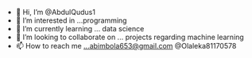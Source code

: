 - 👋 Hi, I’m @AbdulQudus1
- 👀 I’m interested in ...programming 
- 🌱 I’m currently learning ... data science 
- 💞️ I’m looking to collaborate on ... projects regarding machine learning 
- 📫 How to reach me ...abimbola653@gmail.com @Olaleka81170578

<!---
AbdulQudus1/AbdulQudus1 is a ✨ special ✨ repository because its `README.md` (this file) appears on your GitHub profile.
You can click the Preview link to take a look at your changes.
--->
